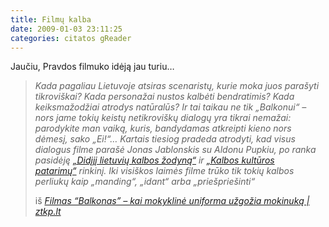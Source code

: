 ```yaml
---
title: Filmų kalba
date: 2009-01-03 23:11:25
categories: citatos gReader
---
```


Jaučiu, Pravdos filmuko idėją jau turiu…

> *Kada pagaliau Lietuvoje atsiras scenaristų, kurie moka juos parašyti tikroviškai? Kada personažai nustos kalbėti bendratimis? Kada keiksmažodžiai atrodys natūralūs? Ir tai taikau ne tik „Balkonui“ – nors jame tokių keistų netikroviškų dialogų yra tikrai nemažai: parodykite man vaiką, kuris, bandydamas atkreipti kieno nors dėmesį, sako „Ei!“… Kartais tiesiog pradeda atrodyti, kad visus dialogus filme parašė Jonas Jablonskis su Aldonu Pupkiu, po ranka pasidėję [„Didįjį lietuvių kalbos žodyną“](http://www.lkz.lt/startas.htm) ir [„Kalbos kultūros patarimų“](http://www.vlkk.lt/programos/paremti-leidiniai/praktikos-informacijos.html) rinkinį. Iki visiškos laimės filme trūko tik tokių kalbos perliukų kaip „manding“, „idant“ arba „priešpriešinti“*
>
> iš *[Filmas “Balkonas” – kai mokyklinė uniforma užgožia mokinuką | ztkp.lt](http://ztkp.lt/2008/11/11/filmas-balkonas-kai-mokykline-uniforma-uzgozia-mokinuka/#more-238)*
